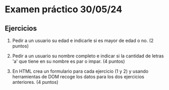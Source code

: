 # Examen práctico 30/05/24

## Ejercicios

1. Pedir a un usuario su edad e indicarle si es mayor de edad o no. (2 puntos)

2. Pedir a un usuario su nombre completo e indicar si la cantidad de letras 'a' que tiene en su nombre es par o impar. (4 puntos)

3. En HTML crea un formulario para cada ejercicio (1 y 2) y usando herramientas de DOM recoge los datos para los dos ejercicios anteriores. (4 puntos)